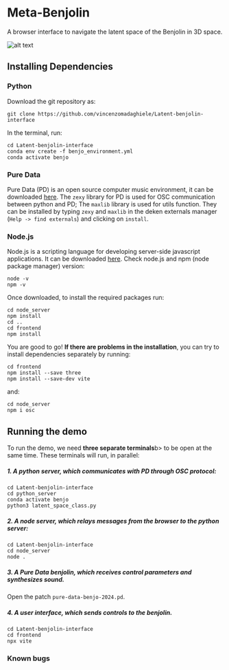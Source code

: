 # Meta-Benjolin

A browser interface to navigate the latent space of the Benjolin in 3D space.

![alt text](https://github.com/vincenzomadaghiele/Latent-benjolin-interface/blob/main/frontend/Meta-Benjo.png)

## Installing Dependencies

### Python
Download the git repository as:
```
git clone https://github.com/vincenzomadaghiele/Latent-benjolin-interface
```
In the terminal, run: 
```
cd Latent-benjolin-interface
conda env create -f benjo_environment.yml
conda activate benjo
```

### Pure Data
Pure Data (PD) is an open source computer music environment, it can be downloaded [here](https://puredata.info/downloads). 
The `zexy` library for PD is used for OSC communication between python and PD; The `maxlib` library is used for utils function. They can be installed by typing `zexy`  and `maxlib` in the deken externals manager (`Help -> find externals`) and clicking on `install`.

### Node.js
Node.js is a scripting language for developing server-side javascript applications. It can be downloaded [here](https://nodejs.org/en). 
Check node.js and npm (node package manager) version:
```
node -v
npm -v
```
Once downloaded, to install the required packages run:
```
cd node_server
npm install
cd ..
cd frontend
npm install
```
You are good to go!
<b>If there are problems in the installation</b>, you can try to install dependencies separately by running:
```
cd frontend
npm install --save three 
npm install --save-dev vite
```
and:
```
cd node_server
npm i osc
```


## Running the demo

To run the demo, we need <b>three separate terminals</b>b> to be open at the same time. These terminals will run, in parallel:

##### 1. A python server, which communicates with PD through OSC protocol:

```
cd Latent-benjolin-interface
cd python_server
conda activate benjo
python3 latent_space_class.py
```

##### 2. A node server, which relays messages from the browser to the python server:

```
cd Latent-benjolin-interface
cd node_server
node .
```

##### 3. A Pure Data benjolin, which receives control parameters and synthesizes sound. 
Open the patch <code>pure-data-benjo-2024.pd</code>.

##### 4. A user interface, which sends controls to the benjolin.

```
cd Latent-benjolin-interface
cd frontend
npx vite
```

### Known bugs
